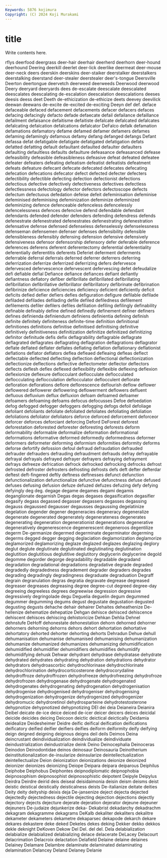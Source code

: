 ```yaml
---
Keywords: 5876 kojimura
Copyright: (C) 2024 Koji Murakami
---
```


# title

Write contents here.



rflys deerfood deergrass deer-hair deerhair deerherd deerhorn deer-hound deerhound
Deering deerkill deerlet deer-lick deerlike deermeat deer-mouse deer-neck deers deerskin
deerskins deer-staiker deerstalker deerstalkers deerstalking deerstand deer-stealer deerstealer deer's-tongue Deersville
Deerton deertongue deervetch deerweed deerweeds Deerwood deerwood Deery deeryard deeryards
dees de-escalate deescalate deescalated deescalates deescalating de-escalation deescalation deescalations deeses
deesis deess deet Deeth de-ethicization de-ethicize deets deevey deevilick deewan
deewans de-excite de-excited de-exciting Deeyn def def. deface defaceable defaced
defacement defacements defacer defacers defaces defacing defacingly defacto defade defaecate
defail defailance defaillance defailment defaisance defaitisme defaitiste defalcate defalcated defalcates
defalcating defalcation defalcations defalcator DeFalco defalk defamation defamations defamatory defame
defamed defamer defamers defames defaming defamingly defamous defamy defang defanged
defangs Defant defassa defat defatigable defatigate defatigated defatigation defats defatted
defatting default defaultant defaulted defaulter defaulters defaulting defaultless defaults defaulture
defeasance defeasanced defease defeasibility defeasible defeasibleness defeasive defeat defeated defeatee
defeater defeaters defeating defeatism defeatist defeatists defeatment defeats defeature defecant
defecate defecated defecates defecating defecation defecations defecator defect defected defecter
defecters defectibility defectible defecting defection defectionist defections defectious defective defectively
defectiveness defectives defectless defectlessness defectology defector defectors defectoscope defects defectum
defectuous defedation defeise defeit defeminisation defeminise defeminised defeminising defeminization defeminize
defeminized defeminizing defence defenceable defenceless defencelessly defencelessness defences defencive defend
defendable defendant defendants defended defender defenders defending defendress defends defenestrate
defenestrated defenestrates defenestrating defenestration defensative defense defensed defenseless defenselessly defenselessness
defenseman defensemen defenser defenses defensibility defensible defensibleness defensibly defensing defension
defensive defensively defensiveness defensor defensorship defensory defer deferable deference deferences
deferens deferent deferentectomy deferential deferentiality deferentially deferentitis deferents Deferiet deferment
deferments deferrable deferral deferrals deferred deferrer deferrers deferring deferrization deferrize
deferrized deferrizing defers defervesce defervesced defervescence defervescent defervescing defet defeudalize
defi defiable defial Defiance defiance defiances defiant defiantly defiantness defiatory
defiber defibrillate defibrillated defibrillating defibrillation defibrillative defibrillator defibrillatory defibrinate defibrination
defibrinize deficience deficiencies deficiency deficient deficiently deficit deficits defied defier
defiers defies defiguration defigure defilable defilade defiladed defilades defilading defile
defiled defiledness defilement defilements defiler defilers defiles defiliation defiling defilingly
definability definable definably define defined definedly definement definer definers defines
definienda definiendum definiens definientia defining definish definite definitely definiteness definite-time
definition definitional definitiones definitions definitise definitised definitising definitive definitively definitiveness
definitization definitize definitized definitizing definitor definitude defis defix deflagrability deflagrable
deflagrate deflagrated deflagrates deflagrating deflagration deflagrations deflagrator deflate deflated deflater
deflates deflating deflation deflationary deflationist deflations deflator deflators deflea defleaed
defleaing defleas deflect deflectable deflected deflecting deflection deflectional deflectionization deflectionize
deflections deflective deflectometer deflector deflectors deflects deflesh deflex deflexed deflexibility
deflexible deflexing deflexion deflexionize deflexure deflocculant deflocculate deflocculated deflocculating deflocculation
deflocculator deflocculent deflorate defloration deflorations deflore deflorescence deflourish deflow deflower
deflowered deflowerer deflowering deflowerment deflowers defluent defluous defluvium deflux defluxion
defoam defoamed defoamer defoamers defoaming defoams defocus defocusses Defoe defoedation
defog defogged defogger defoggers defogging defogs defoil defoliage defoliant defoliants
defoliate defoliated defoliates defoliating defoliation defoliations defoliator defoliators deforce deforced
deforcement deforceor deforcer deforces deforciant deforcing Deford DeForest deforest deforestation
deforested deforester deforesting deforests deform deformability deformable deformalize deformation deformational
deformations deformative deformed deformedly deformedness deformer deformers deformeter deforming deformism
deformities deformity deforms deforse defortify defossion defoul defraud defraudation defrauded
defrauder defrauders defrauding defraudment defrauds defray defrayable defrayal defrayals defrayed
defrayer defrayers defraying defrayment defrays defreeze defrication defrock defrocked defrocking
defrocks defrost defrosted defroster defrosters defrosting defrosts defs deft defter
defterdar deftest deft-fingered deftly deftness deftnesses defunct defunction defunctionalization defunctionalize
defunctive defunctness defuse defused defuses defusing defusion defuze defuzed defuzes
defuzing defy defying defyingly deg deg. degage degame degames degami
degamis deganglionate degarnish Degas degas degases degasification degasifier degasify degass
degassed degasser degassers degasses degassing degauss degaussed degausser degausses degaussing
degelatinize degelation degender degener degeneracies degeneracy degeneralize degenerate degenerated degenerately
degenerateness degenerates degenerating degeneration degenerationist degenerations degenerative degeneratively degenerescence degenerescent
degeneroos degentilize degerm De-germanize degermed degerminate degerminator degerming degerms degged
degger degging deglaciation deglamorization deglamorize deglamorized deglamorizing deglaze deglazed deglazes
deglazing deglory deglut deglute deglutinate deglutinated deglutinating deglutination deglutition deglutitious
deglutitive deglutitory deglycerin deglycerine degold degomme degorder degorge degradability degradable
degradand degradation degradational degradations degradative degrade degraded degradedly degradedness degradement
degrader degraders degrades degrading degradingly degradingness degraduate degraduation Degraff degrain
degranulation degras degratia degravate degrease degreased degreaser degreases degreasing degree
degree-cut degreed degree-day degreeing degreeless degrees degreewise degression degressive degressively
degringolade degu Deguelia deguelin degum degummed degummer degumming degums degust
degustate degustation degusted degusting degusts dehache dehair dehairer Dehaites deheathenize
De-hellenize dehematize dehepatize Dehgan dehisce dehisced dehiscence dehiscent dehisces dehiscing
dehistoricize Dehkan Dehlia Dehnel dehnstufe DeHoff dehonestate dehonestation dehorn dehorned
dehorner dehorners dehorning dehorns dehors dehort dehortation dehortative dehortatory dehorted
dehorter dehorting dehorts Dehradun Dehue dehull dehumanisation dehumanise dehumanised dehumanising
dehumanization dehumanize dehumanized dehumanizes dehumanizing dehumidification dehumidified dehumidifier dehumidifiers dehumidifies
dehumidify dehumidifying dehusk Dehwar dehydrant dehydrase dehydratase dehydrate dehydrated dehydrates
dehydrating dehydration dehydrations dehydrator dehydrators dehydroascorbic dehydrochlorinase dehydrochlorinate dehydrochlorination dehydrocorticosterone
dehydrocorydaline dehydroffroze dehydroffrozen dehydrofreeze dehydrofreezing dehydrofroze dehydrofrozen dehydrogenase dehydrogenate dehydrogenated
dehydrogenates dehydrogenating dehydrogenation dehydrogenisation dehydrogenise dehydrogenised dehydrogeniser dehydrogenising dehydrogenization dehydrogenize
dehydrogenized dehydrogenizer dehydromucic dehydroretinol dehydrosparteine dehydrotestosterone dehypnotize dehypnotized dehypnotizing DEI
dei deia Deianeira Deianira Deibel deicate de-ice deice deiced de-icer
deicer deicers deices deicidal deicide deicides deicing Deicoon deictic deictical
deictically Deidamia deidealize Deidesheimer Deidre deific deifical deification deifications deificatory
deified deifier deifiers deifies deiform deiformity deify deifying deign deigned
deigning deignous deigns deil deils Deimos Deina deincrustant deindividualization deindividualize
deindividuate deindustrialization deindustrialize deink Deino Deinocephalia Deinoceras Deinodon Deinodontidae deinos
deinosaur Deinosauria Deinotherium deinstitutionalization de-insularize deinsularize deintellectualization deintellectualize Deion deionization
deionizations deionize deionized deionizer deionizes deionizing Deiope Deipara deipara deiparous
Deiphilus Deiphobe Deiphobus Deiphontes deipnodiplomatic deipnophobia deipnosophism deipnosophist deipnosophistic deipotent
Deipyle Deipylus Deirdra Deirdre deirid deis deiseal deisidaimonia deisin deism
deisms deist deistic deistical deistically deisticalness deists De-italianize deitate deities
Deity deity deityship deixis deja De-jansenize deject dejecta dejected dejectedly
dejectedness dejectile dejecting dejection dejections dejectly dejectory dejects dejecture dejerate
dejeration dejerator dejeune dejeuner dejeuners De-judaize dejunkerize deka- Dekabrist dekadarchy
dekadrachm dekagram dekagramme dekagrams DeKalb dekaliter dekaliters dekalitre dekameter dekameters
dekametre dekaparsec dekapode dekarch dekare dekares dekastere deke deked Dekeles
dekes deking Dekker dekko dekkos dekle deknight DeKoven Dekow Del
Del. del del. Dela delabialization delabialize delabialized delabializing delace delacerate
DeLacey Delacourt delacrimation Delacroix delactation Delafield Delaine delaine delaines Delainey
Delamare Delambre delaminate delaminated delaminating delamination Delancey Deland Delaney Delanie
